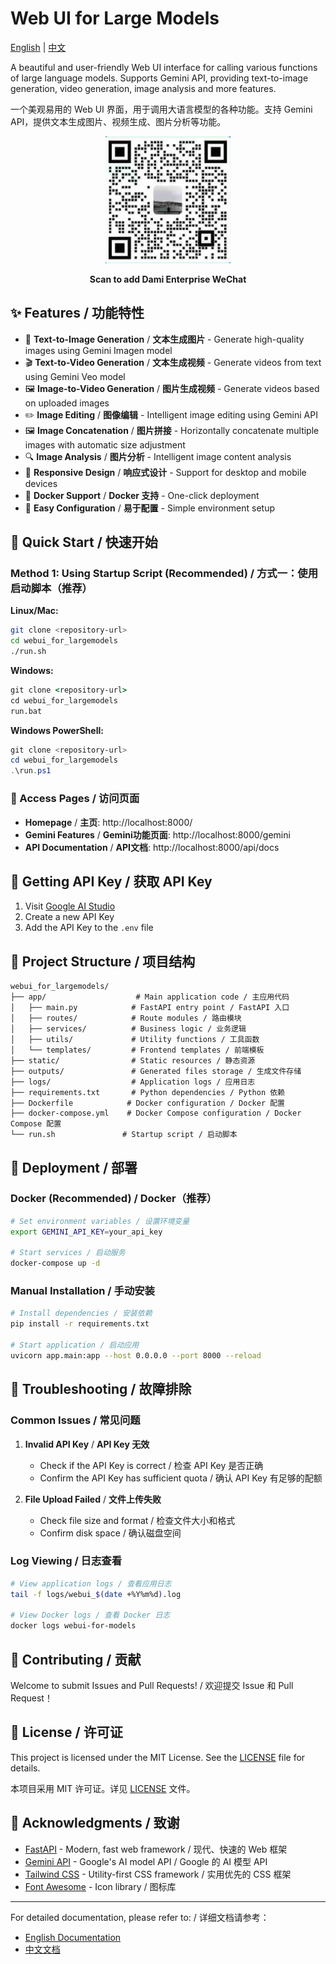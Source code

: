 # Web UI for Large Models

[English](README_EN.md) | [中文](README_CN.md)

A beautiful and user-friendly Web UI interface for calling various functions of large language models. Supports Gemini API, providing text-to-image generation, video generation, image analysis and more features.

一个美观易用的 Web UI 界面，用于调用大语言模型的各种功能。支持 Gemini API，提供文本生成图片、视频生成、图片分析等功能。

<div align="center">
  <img src="static/images/dami-wechat-qrcode.jpg" alt="Dami Enterprise WeChat QR Code" width="200"/>
  <p><b>Scan to add Dami Enterprise WeChat</b></p>
</div>

## ✨ Features / 功能特性

- 🎨 **Text-to-Image Generation** / **文本生成图片** - Generate high-quality images using Gemini Imagen model
- 🎬 **Text-to-Video Generation** / **文本生成视频** - Generate videos from text using Gemini Veo model
- 🖼️ **Image-to-Video Generation** / **图片生成视频** - Generate videos based on uploaded images
- ✏️ **Image Editing** / **图像编辑** - Intelligent image editing using Gemini API
- 🖼️ **Image Concatenation** / **图片拼接** - Horizontally concatenate multiple images with automatic size adjustment
- 🔍 **Image Analysis** / **图片分析** - Intelligent image content analysis
- 📱 **Responsive Design** / **响应式设计** - Support for desktop and mobile devices
- 🐳 **Docker Support** / **Docker 支持** - One-click deployment
- 🔧 **Easy Configuration** / **易于配置** - Simple environment setup

## 🚀 Quick Start / 快速开始

### Method 1: Using Startup Script (Recommended) / 方式一：使用启动脚本（推荐）

**Linux/Mac:**
```bash
git clone <repository-url>
cd webui_for_largemodels
./run.sh
```

**Windows:**
```cmd
git clone <repository-url>
cd webui_for_largemodels
run.bat
```

**Windows PowerShell:**
```powershell
git clone <repository-url>
cd webui_for_largemodels
.\run.ps1
```

### 📱 Access Pages / 访问页面

- **Homepage** / **主页**: http://localhost:8000/
- **Gemini Features** / **Gemini功能页面**: http://localhost:8000/gemini
- **API Documentation** / **API文档**: http://localhost:8000/api/docs

## 🔑 Getting API Key / 获取 API Key

1. Visit [Google AI Studio](https://aistudio.google.com/app/apikey)
2. Create a new API Key
3. Add the API Key to the `.env` file

## 📁 Project Structure / 项目结构

```
webui_for_largemodels/
├── app/                    # Main application code / 主应用代码
│   ├── main.py            # FastAPI entry point / FastAPI 入口
│   ├── routes/            # Route modules / 路由模块
│   ├── services/          # Business logic / 业务逻辑
│   ├── utils/             # Utility functions / 工具函数
│   └── templates/         # Frontend templates / 前端模板
├── static/                # Static resources / 静态资源
├── outputs/               # Generated files storage / 生成文件存储
├── logs/                  # Application logs / 应用日志
├── requirements.txt       # Python dependencies / Python 依赖
├── Dockerfile            # Docker configuration / Docker 配置
├── docker-compose.yml    # Docker Compose configuration / Docker Compose 配置
└── run.sh               # Startup script / 启动脚本
```

## 🚀 Deployment / 部署

### Docker (Recommended) / Docker（推荐）

```bash
# Set environment variables / 设置环境变量
export GEMINI_API_KEY=your_api_key

# Start services / 启动服务
docker-compose up -d
```

### Manual Installation / 手动安装

```bash
# Install dependencies / 安装依赖
pip install -r requirements.txt

# Start application / 启动应用
uvicorn app.main:app --host 0.0.0.0 --port 8000 --reload
```

## 🐛 Troubleshooting / 故障排除

### Common Issues / 常见问题

1. **Invalid API Key** / **API Key 无效**
   - Check if the API Key is correct / 检查 API Key 是否正确
   - Confirm the API Key has sufficient quota / 确认 API Key 有足够的配额

2. **File Upload Failed** / **文件上传失败**
   - Check file size and format / 检查文件大小和格式
   - Confirm disk space / 确认磁盘空间

### Log Viewing / 日志查看

```bash
# View application logs / 查看应用日志
tail -f logs/webui_$(date +%Y%m%d).log

# View Docker logs / 查看 Docker 日志
docker logs webui-for-models
```

## 🤝 Contributing / 贡献

Welcome to submit Issues and Pull Requests! / 欢迎提交 Issue 和 Pull Request！

## 📄 License / 许可证

This project is licensed under the MIT License. See the [LICENSE](LICENSE) file for details.

本项目采用 MIT 许可证。详见 [LICENSE](LICENSE) 文件。

## 🙏 Acknowledgments / 致谢

- [FastAPI](https://fastapi.tiangolo.com/) - Modern, fast web framework / 现代、快速的 Web 框架
- [Gemini API](https://ai.google.dev/) - Google's AI model API / Google 的 AI 模型 API
- [Tailwind CSS](https://tailwindcss.com/) - Utility-first CSS framework / 实用优先的 CSS 框架
- [Font Awesome](https://fontawesome.com/) - Icon library / 图标库

---

For detailed documentation, please refer to: / 详细文档请参考：
- [English Documentation](README_EN.md)
- [中文文档](README_CN.md)